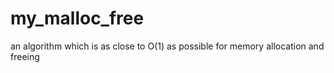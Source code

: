 # my_malloc_free
an algorithm which is as close to O(1) as possible for memory allocation and freeing
